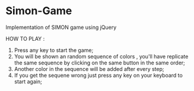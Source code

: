 # Simon-Game
Implementation of SIMON game using jQuery

HOW TO PLAY :
1. Press any key to start the game;
2. You will be shown an random sequence of colors , you'll have replicate the same sequence by clicking on the same button in the same order;
3. Another color in the sequence will be added after every step;
4. If you get the sequene wrong just press any key on your keyboard to start again;
